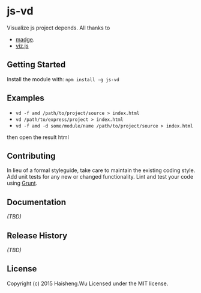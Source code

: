 # js-vd

Visualize js project depends. All thanks to

- [madge](https://github.com/pahen/madge).
- [viz.js](https://github.com/mdaines/viz.js/)

## Getting Started
Install the module with: `npm install -g js-vd`

## Examples

- `vd -f amd /path/to/project/source > index.html`
- `vd /path/to/express/project > index.html`
- `vd -f amd -d some/module/name /path/to/project/source > index.html`

then open the result html

## Contributing
In lieu of a formal styleguide, take care to maintain the existing coding style. Add unit tests for any new or changed functionality. Lint and test your code using [Grunt](http://gruntjs.com/).

## Documentation
_(TBD)_

## Release History
_(TBD)_

## License
Copyright (c) 2015 Haisheng.Wu
Licensed under the MIT license.
